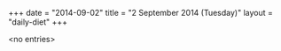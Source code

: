 +++
date = "2014-09-02"
title = "2 September 2014 (Tuesday)"
layout = "daily-diet"
+++


\<no entries\>
